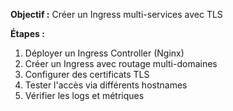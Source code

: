 **Objectif :** Créer un Ingress multi-services avec TLS

**Étapes :**

1. Déployer un Ingress Controller (Nginx)
2. Créer un Ingress avec routage multi-domaines
3. Configurer des certificats TLS
4. Tester l'accès via différents hostnames
5. Vérifier les logs et métriques
